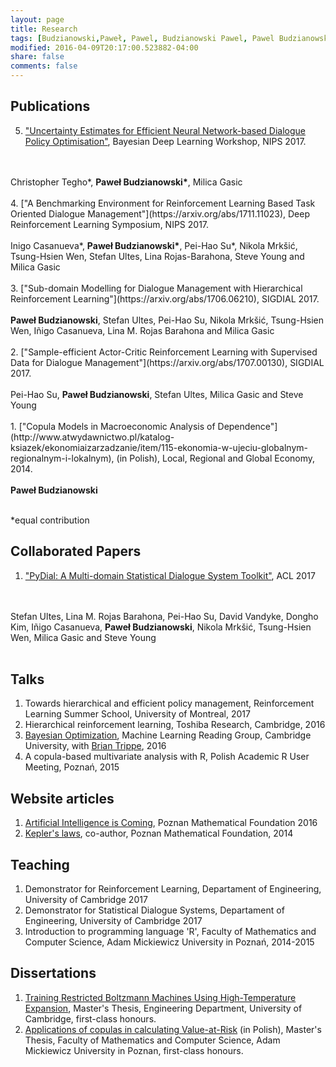 ```yaml
---
layout: page
title: Research
tags: [Budzianowski,Paweł, Pawel, Budzianowski Pawel, Pawel Budzianowski, pawelbudzianowski, pawel budzianowski, research page]
modified: 2016-04-09T20:17:00.523882-04:00
share: false
comments: false
---
```


## Publications
5. ["Uncertainty Estimates for Efficient Neural Network-based Dialogue Policy Optimisation"](https://arxiv.org/abs/1711.11486), Bayesian Deep Learning Workshop, NIPS 2017.
<br />
<br />
Christopher Tegho*, <b>Paweł Budzianowski*</b>, Milica Gasic
<br />
<br />
4. ["A Benchmarking Environment for Reinforcement Learning Based Task Oriented Dialogue Management"](https://arxiv.org/abs/1711.11023), Deep Reinforcement Learning Symposium, NIPS 2017.
<br />
<br />
Inigo Casanueva&#42;, <b>Paweł Budzianowski&#42;</b>, Pei-Hao Su&#42;, Nikola Mrkšić, Tsung-Hsien Wen, Stefan Ultes, Lina Rojas-Barahona, Steve Young and Milica Gasic
<br />
<br />
3. ["Sub-domain Modelling for Dialogue Management with Hierarchical Reinforcement Learning"](https://arxiv.org/abs/1706.06210), SIGDIAL 2017.
<br />
<br />
<b>Paweł Budzianowski</b>, Stefan Ultes, Pei-Hao Su, Nikola Mrkšić, Tsung-Hsien Wen, Iñigo Casanueva, Lina M. Rojas Barahona and Milica Gasic
<br />
<br />
2. ["Sample-efficient Actor-Critic Reinforcement Learning with Supervised Data for Dialogue Management"](https://arxiv.org/abs/1707.00130), SIGDIAL 2017.
<br />
<br />
Pei-Hao Su, <b>Paweł Budzianowski</b>, Stefan Ultes, Milica Gasic and Steve Young
<br />
<br />
1. ["Copula Models in Macroeconomic Analysis of Dependence"](http://www.atwydawnictwo.pl/katalog-ksiazek/ekonomiaizarzadzanie/item/115-ekonomia-w-ujeciu-globalnym-regionalnym-i-lokalnym), (in Polish), Local, Regional and Global Economy, 2014.
<br/>
<br/>
<b>Paweł Budzianowski</b>
<br />
<br />

*equal contribution

## Collaborated Papers
1. ["PyDial: A Multi-domain Statistical Dialogue System Toolkit"](http://aclweb.org/anthology/P17-4013), ACL 2017 
<br />
<br />
Stefan Ultes, Lina M. Rojas Barahona, Pei-Hao Su, David Vandyke, Dongho Kim, Iñigo Casanueva, <b>Paweł Budzianowski</b>, Nikola Mrkšić, Tsung-Hsien Wen, Milica Gasic and Steve Young
<br />
<br />

## Talks
1. Towards hierarchical and efficient policy management, Reinforcement Learning Summer School, University of Montreal, 2017
2. Hierarchical reinforcement learning, Toshiba Research, Cambridge, 2016 
3. [Bayesian Optimization](https://github.com/budzianowski/budzianowski.github.io/blob/master/data/bayOptMLG.pdf), Machine Learning Reading Group, Cambridge University, with [Brian Trippe](http://www.briantrippe.com/), 2016
4. A copula-based multivariate analysis with R, Polish Academic R User Meeting, Poznań, 2015

## Website articles
1. [Artificial Intelligence is Coming](https://matematyka.poznan.pl/artykul/sztuczna-inteligencja-nadchodzi-czyli-krotki-poradnik-jak-zbudowac-inteligentna-maszyne/#easy-footnote-3), Poznan Mathematical Foundation 2016
2. [Kepler's laws](https://matematyka.poznan.pl/artykul/prawa-keplera/), co-author, Poznan Mathematical Foundation, 2014

## Teaching
1. Demonstrator for Reinforcement Learning, Departament of Engineering, University of Cambridge 2017
2. Demonstrator for Statistical Dialogue Systems, Departament of Engineering, University of Cambridge 2017
3. Introduction to programming language 'R', Faculty of Mathematics and Computer Science, Adam Mickiewicz University in Poznań, 2014-2015

## Dissertations
1. [Training Restricted Boltzmann Machines Using High-Temperature Expansion](https://github.com/budzianowski/DBN/blob/master/thesis/thesis.pdf), Master's Thesis, Engineering Department, University of Cambridge, first-class honours.
2. [Applications of copulas in calculating Value-at-Risk](https://github.com/budzianowski/budzianowski.github.io/blob/master/data/Pawe%C5%82_Budzianowski.pdf) (in Polish), Master's Thesis, Faculty of Mathematics and Computer Science, Adam Mickiewicz University in Poznan, first-class honours.

